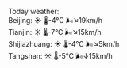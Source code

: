 Today weather:  
Beijing: ☀️   🌡️-4°C 🌬️↘19km/h  
Tianjin: ☀️   🌡️-7°C 🌬️↘15km/h  
Shijiazhuang: ☀️   🌡️-4°C 🌬️↘5km/h  
Tangshan: ☀️   🌡️-5°C 🌬️↓15km/h  
